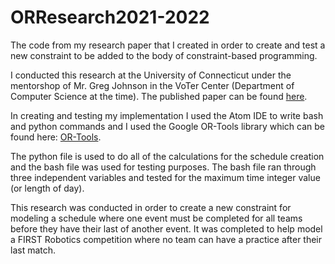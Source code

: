 # ORResearch2021-2022

The code from my research paper that I created in order to create and test a new constraint to be added to the body of constraint-based programming.

I conducted this research at the University of Connecticut under the mentorshop of Mr. Greg Johnson in the VoTer Center (Department of Computer Science at the time). The published paper can be found [here](https://github.com/dlach1/ORResearch2021-2022/blob/main/Dan%20LaChance%20Research%20Article%202022.pdf).

In creating and testing my implementation I used the Atom IDE to write bash and python commands and I used the Google OR-Tools library which can be found here: [OR-Tools](https://developers.google.com/optimization/).

The python file is used to do all of the calculations for the schedule creation and the bash file was used for testing purposes. The bash file ran through three independent variables and tested for the maximum time integer value (or length of day).

This research was conducted in order to create a new constraint for modeling a schedule where one event must be completed for all teams before they have their last of another event. It was completed to help model a FIRST Robotics competition where no team can have a practice after their last match.
